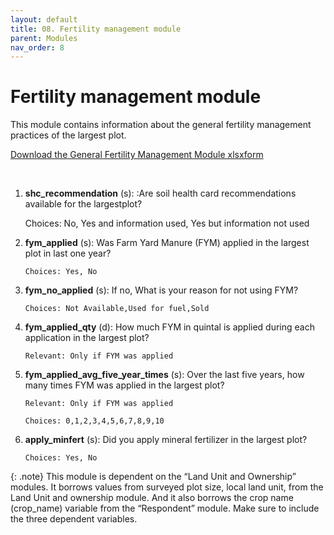 ```yaml
---
layout: default
title: 08. Fertility management module
parent: Modules
nav_order: 8
---
```


# Fertility management module

This module contains information about the general fertility management practices of the largest plot.


<a href="../Modules/df_fert_mgmt.xlsx" download> Download the General Fertility Management Module xlsxform </a>


 
1.  **shc_recommendation** (s): :Are soil health card recommendations available for the largestplot?

    Choices: No, Yes and information used, Yes but information not used

2.  **fym_applied** (s):  Was Farm Yard Manure (FYM) applied in the largest  plot in last one year?

        Choices: Yes, No

3.  **fym_no_applied** (s): If no, What is your reason for not using FYM?

        Choices: Not Available,Used for fuel,Sold

4.  **fym_applied_qty** (d):    How much FYM in quintal is applied during each application in the largest plot?

        Relevant: Only if FYM was applied


5.  **fym_applied_avg_five_year_times** (s): Over the last five years, how many times FYM was applied in the largest plot?

        Relevant: Only if FYM was applied
                
        Choices: 0,1,2,3,4,5,6,7,8,9,10


6.  **apply_minfert** (s): Did you apply mineral fertilizer in the largest plot?

        Choices: Yes, No


{: .note}
This module is dependent on the “Land Unit and Ownership” modules. It borrows values from surveyed plot size, local land unit, from the Land Unit and ownership module. And it also borrows the crop name (crop_name) variable from the “Respondent” module. Make sure to include the three dependent variables.
